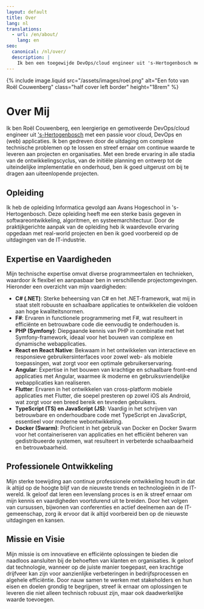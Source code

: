 ```yaml
---
layout: default
title: Over
lang: nl
translations:
  - url: /en/about/
    lang: en
seo:
  canonical: /nl/over/
  description: |
    Ik ben een toegewijde DevOps/cloud engineer uit 's-Hertogenbosch met een passie voor cloud, DevOps en webapplicaties. Mijn ervaring omvat alle fasen van de ontwikkelingscyclus, van planning en ontwerp tot implementatie en onderhoud. Met een sterke basis in Computer Science van Avans Hogeschool, ben ik gespecialiseerd in technologieën zoals C#, F#, PHP (Symfony), React, Angular, Flutter, TypeScript, JavaScript en Docker. Toegewijd aan continue leren, streef ik ernaar innovatieve oplossingen te bieden die voldoen aan de behoeften van klanten en de efficiëntie van bedrijven verbeteren.
---
```


{% include image.liquid src="/assets/images/roel.png" alt="Een foto van Roël Couwenberg" class="half cover left border" height="18rem" %}

# Over Mij

Ik ben Roël Couwenberg, een leergierige en gemotiveerde DevOps/cloud engineer uit ['s-Hertogenbosch](geo:51.6978,5.3037?q='s-Hertogenbosch) met een passie voor cloud, DevOps en (web) applicaties. Ik ben gedreven door de uitdaging om complexe technische problemen op te lossen en streef ernaar om continue waarde te leveren aan projecten en organisaties. Met een brede ervaring in alle stadia van de ontwikkelingscyclus, van de initiële planning en ontwerp tot de uiteindelijke implementatie en onderhoud, ben ik goed uitgerust om bij te dragen aan uiteenlopende projecten.

## Opleiding

Ik heb de opleiding Informatica gevolgd aan Avans Hogeschool in 's-Hertogenbosch. Deze opleiding heeft me een sterke basis gegeven in softwareontwikkeling, algoritmen, en systeemarchitectuur. Door de praktijkgerichte aanpak van de opleiding heb ik waardevolle ervaring opgedaan met real-world projecten en ben ik goed voorbereid op de uitdagingen van de IT-industrie.

## Expertise en Vaardigheden

Mijn technische expertise omvat diverse programmeertalen en technieken, waardoor ik flexibel en aanpasbaar ben in verschillende projectomgevingen. Hieronder een overzicht van mijn vaardigheden:

- **C# (.NET)**: Sterke beheersing van C# en het .NET-framework, wat mij in staat stelt robuuste en schaalbare applicaties te ontwikkelen die voldoen aan hoge kwaliteitsnormen.
- **F#**: Ervaren in functionele programmering met F#, wat resulteert in efficiënte en betrouwbare code die eenvoudig te onderhouden is.
- **PHP (Symfony)**: Diepgaande kennis van PHP in combinatie met het Symfony-framework, ideaal voor het bouwen van complexe en dynamische webapplicaties.
- **React en React Native**: Bekwaam in het ontwikkelen van interactieve en responsieve gebruikersinterfaces voor zowel web- als mobiele toepassingen, wat zorgt voor een optimale gebruikerservaring.
- **Angular**: Expertise in het bouwen van krachtige en schaalbare front-end applicaties met Angular, waarmee ik moderne en gebruiksvriendelijke webapplicaties kan realiseren.
- **Flutter**: Ervaren in het ontwikkelen van cross-platform mobiele applicaties met Flutter, die soepel presteren op zowel iOS als Android, wat zorgt voor een breed bereik en tevreden gebruikers.
- **TypeScript (TS) en JavaScript (JS)**: Vaardig in het schrijven van betrouwbare en onderhoudbare code met TypeScript en JavaScript, essentieel voor moderne webontwikkeling.
- **Docker (Swarm)**: Proficient in het gebruik van Docker en Docker Swarm voor het containeriseren van applicaties en het efficiënt beheren van gedistribueerde systemen, wat resulteert in verbeterde schaalbaarheid en betrouwbaarheid.

## Professionele Ontwikkeling

Mijn sterke toewijding aan continue professionele ontwikkeling houdt in dat ik altijd op de hoogte blijf van de nieuwste trends en technologieën in de IT-wereld. Ik geloof dat leren een levenslang proces is en ik streef ernaar om mijn kennis en vaardigheden voortdurend uit te breiden. Door het volgen van cursussen, bijwonen van conferenties en actief deelnemen aan de IT-gemeenschap, zorg ik ervoor dat ik altijd voorbereid ben op de nieuwste uitdagingen en kansen.

## Missie en Visie

Mijn missie is om innovatieve en efficiënte oplossingen te bieden die naadloos aansluiten bij de behoeften van klanten en organisaties. Ik geloof dat technologie, wanneer op de juiste manier toegepast, een krachtige drijfveer kan zijn voor aanzienlijke verbeteringen in bedrijfsprocessen en algehele efficiëntie. Door nauw samen te werken met stakeholders en hun eisen en doelen grondig te begrijpen, streef ik ernaar om oplossingen te leveren die niet alleen technisch robuust zijn, maar ook daadwerkelijke waarde toevoegen.
